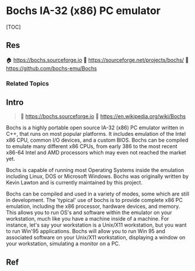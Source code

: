 # Bochs IA-32 (x86) PC emulator

[TOC]



## Res
🏠 https://bochs.sourceforge.io
🚧 https://sourceforge.net/projects/bochs/
🚧 https://github.com/bochs-emu/Bochs


### Related Topics



## Intro
> 🔗 https://bochs.sourceforge.io
> 🔗 https://en.wikipedia.org/wiki/Bochs

Bochs is a highly portable open source IA-32 (x86) PC emulator written in C++, that runs on most popular platforms. It includes emulation of the Intel x86 CPU, common I/O devices, and a custom BIOS. Bochs can be compiled to emulate many different x86 CPUs, from early 386 to the most recent x86-64 Intel and AMD processors which may even not reached the market yet.

Bochs is capable of running most Operating Systems inside the emulation including Linux, DOS or Microsoft Windows. Bochs was originally written by Kevin Lawton and is currently maintained by this project.

Bochs can be compiled and used in a variety of modes, some which are still in development. The 'typical' use of bochs is to provide complete x86 PC emulation, including the x86 processor, hardware devices, and memory. This allows you to run OS's and software within the emulator on your workstation, much like you have a machine inside of a machine. For instance, let's say your workstation is a Unix/X11 workstation, but you want to run Win'95 applications. Bochs will allow you to run Win 95 and associated software on your Unix/X11 workstation, displaying a window on your workstation, simulating a monitor on a PC.



## Ref
